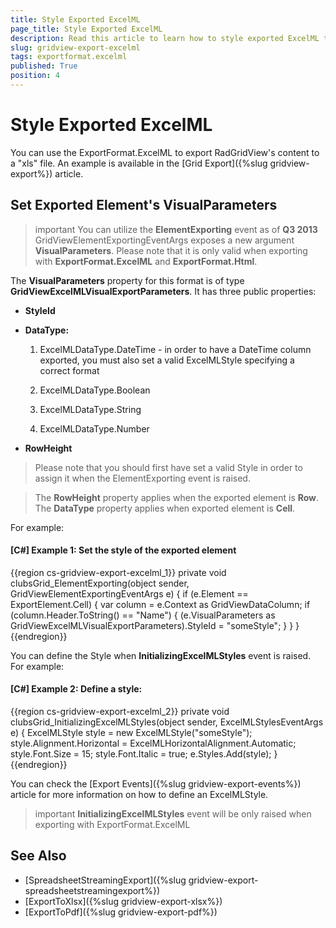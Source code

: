```yaml
---
title: Style Exported ExcelML
page_title: Style Exported ExcelML
description: Read this article to learn how to style exported ExcelML type of data from RadGridView - Telerik's {{ site.framework_name }} DataGrid.
slug: gridview-export-excelml
tags: exportformat.excelml
published: True
position: 4
---
```


# Style Exported ExcelML

You can use the ExportFormat.ExcelML to export RadGridView's content to a "xls" file. An example is available in the [Grid Export]({%slug gridview-export%}) article.
     
## Set Exported Element's VisualParameters

>important You can utilize the __ElementExporting__ event as of __Q3 2013__ GridViewElementExportingEventArgs  exposes a new argument __VisualParameters__. Please note that it is only valid when exporting with __ExportFormat.ExcelML__ and __ExportFormat.Html__. 
    
The __VisualParameters__ property for this format is of type __GridViewExcelMLVisualExportParameters__. It has three public properties:

* __StyleId__

* __DataType:__

	1. ExcelMLDataType.DateTime - in order to have a DateTime column exported, you must also set a valid ExcelMLStyle specifying a correct format
	                
	1. ExcelMLDataType.Boolean
	
	1. ExcelMLDataType.String

	1. ExcelMLDataType.Number

* __RowHeight__

>Please note that you should first have set a valid Style in order to assign it when the ElementExporting event is raised.

>The __RowHeight__ property applies when the exported element is __Row__. The __DataType__ property applies when exported element is __Cell__.

For example:

#### __[C#] Example 1: Set the style of the exported element__

{{region cs-gridview-export-excelml_1}}
	private void clubsGrid_ElementExporting(object sender, GridViewElementExportingEventArgs e)
	{
	    if (e.Element == ExportElement.Cell)
	    {
	        var column = e.Context as GridViewDataColumn;
	        if (column.Header.ToString() == "Name")
	        {
	            (e.VisualParameters as GridViewExcelMLVisualExportParameters).StyleId = "someStyle";
	        }
	    }
	}
{{endregion}}

You can define the Style when __InitializingExcelMLStyles__ event is raised. For example:
          

#### __[C#] Example 2: Define a style:__

{{region cs-gridview-export-excelml_2}}
	private void clubsGrid_InitializingExcelMLStyles(object sender, ExcelMLStylesEventArgs e)
	{
	    ExcelMLStyle style = new ExcelMLStyle("someStyle");
	    style.Alignment.Horizontal = ExcelMLHorizontalAlignment.Automatic;
	    style.Font.Size = 15;
	    style.Font.Italic = true;
	    e.Styles.Add(style);
	}
{{endregion}}

You can check the [Export Events]({%slug gridview-export-events%}) article for more information on how to define an ExcelMLStyle.

>important __InitializingExcelMLStyles__ event will be only raised when exporting with ExportFormat.ExcelML

## See Also

* [SpreadsheetStreamingExport]({%slug gridview-export-spreadsheetstreamingexport%})
* [ExportToXlsx]({%slug gridview-export-xlsx%})
* [ExportToPdf]({%slug gridview-export-pdf%})